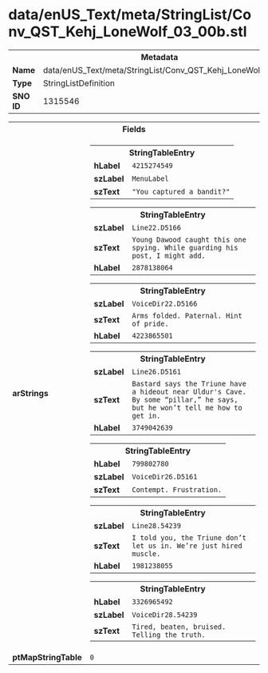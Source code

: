 <h1>data/enUS_Text/meta/StringList/Conv_QST_Kehj_LoneWolf_03_00b.stl</h1><table><tr><th colspan="100%">Metadata</th></tr><tr><td><b>Name</b></td><td>data/enUS_Text/meta/StringList/Conv_QST_Kehj_LoneWolf_03_00b.stl</td></tr><tr><td><b>Type</b></td><td>StringListDefinition</td></tr><tr><td><b>SNO ID</b></td><td>1315546</td></tr></table>

<table><tr><th colspan="100%">Fields</th></tr><tr><td><b>arStrings</b></td><td><table><tr><th colspan="100%">StringTableEntry</th></tr><tr><td><b>hLabel</b></td><td><code>4215274549</code></td></tr><tr><td><b>szLabel</b></td><td><code>MenuLabel</code></td></tr><tr><td><b>szText</b></td><td><code>"You captured a bandit?"</code></td></tr></table>


<table><tr><th colspan="100%">StringTableEntry</th></tr><tr><td><b>szLabel</b></td><td><code>Line22.D5166</code></td></tr><tr><td><b>szText</b></td><td><code>Young Dawood caught this one spying. While guarding his post, I might add.</code></td></tr><tr><td><b>hLabel</b></td><td><code>2878138064</code></td></tr></table>


<table><tr><th colspan="100%">StringTableEntry</th></tr><tr><td><b>szLabel</b></td><td><code>VoiceDir22.D5166</code></td></tr><tr><td><b>szText</b></td><td><code>Arms folded. Paternal. Hint of pride.</code></td></tr><tr><td><b>hLabel</b></td><td><code>4223865501</code></td></tr></table>


<table><tr><th colspan="100%">StringTableEntry</th></tr><tr><td><b>szLabel</b></td><td><code>Line26.D5161</code></td></tr><tr><td><b>szText</b></td><td><code>Bastard says the Triune have a hideout near Uldur's Cave. By some “pillar,” he says, but he won’t tell me how to get in.</code></td></tr><tr><td><b>hLabel</b></td><td><code>3749042639</code></td></tr></table>


<table><tr><th colspan="100%">StringTableEntry</th></tr><tr><td><b>hLabel</b></td><td><code>799802780</code></td></tr><tr><td><b>szLabel</b></td><td><code>VoiceDir26.D5161</code></td></tr><tr><td><b>szText</b></td><td><code>Contempt. Frustration.</code></td></tr></table>


<table><tr><th colspan="100%">StringTableEntry</th></tr><tr><td><b>szLabel</b></td><td><code>Line28.54239</code></td></tr><tr><td><b>szText</b></td><td><code>I told you, the Triune don’t let us in. We’re just hired muscle.</code></td></tr><tr><td><b>hLabel</b></td><td><code>1981238055</code></td></tr></table>


<table><tr><th colspan="100%">StringTableEntry</th></tr><tr><td><b>hLabel</b></td><td><code>3326965492</code></td></tr><tr><td><b>szLabel</b></td><td><code>VoiceDir28.54239</code></td></tr><tr><td><b>szText</b></td><td><code>Tired, beaten, bruised. Telling the truth.</code></td></tr></table>


</td></tr><tr><td><b>ptMapStringTable</b></td><td><code>0</code></td></tr></table>

